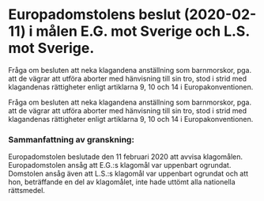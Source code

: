 # Europadomstolens beslut (2020-02-11) i målen E.G. mot Sverige och L.S. mot Sverige.

Fråga om besluten att neka klagandena anställning som barnmorskor, pga. att de vägrar att utföra aborter med hänvisning till sin tro, stod i strid med klagandenas rättigheter enligt artiklarna 9, 10 och 14 i Europakonventionen.

Fråga om besluten att neka klagandena anställning som barnmorskor, pga. att de vägrar att utföra aborter med hänvisning till sin tro, stod i strid med klagandenas rättigheter enligt artiklarna 9, 10 och 14 i Europakonventionen.

### Sammanfattning av granskning:

Europadomstolen beslutade den 11 februari 2020 att avvisa klagomålen. Europadomstolen ansåg att E.G.:s klagomål var uppenbart ogrundat. Domstolen ansåg även att L.S.:s klagomål var uppenbart ogrundat och att hon, beträffande en del av klagomålet, inte hade uttömt alla nationella rättsmedel.
